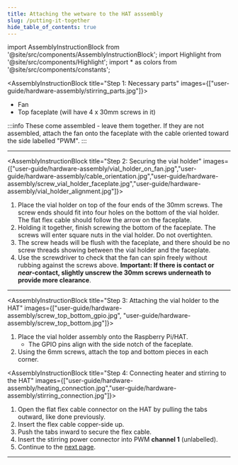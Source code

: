 ```yaml
---
title: Attaching the wetware to the HAT asssembly
slug: /putting-it-together
hide_table_of_contents: true
---
```


import AssemblyInstructionBlock from '@site/src/components/AssemblyInstructionBlock';
import Highlight from '@site/src/components/Highlight';
import * as colors from '@site/src/components/constants';

<AssemblyInstructionBlock title="Step 1: Necessary parts" images={["user-guide/hardware-assembly/stirring_parts.jpg"]}>

*	<Highlight color={colors.blue}>Fan</Highlight>
*	<Highlight color={colors.red}>Top faceplate</Highlight> (will have 4 x 30mm screws in it)

:::info
These come assembled - leave them together. If they are not assembled, attach the fan onto the faceplate with the cable oriented toward the side labelled "PWM".
:::

</AssemblyInstructionBlock>


-----

<AssemblyInstructionBlock title="Step 2: Securing the vial holder" images={["user-guide/hardware-assembly/vial_holder_on_fan.jpg","user-guide/hardware-assembly/cable_orientation.jpg","user-guide/hardware-assembly/screw_vial_holder_faceplate.jpg","user-guide/hardware-assembly/vial_holder_alignment.jpg"]}>

1.	Place the vial holder on top of the four ends of the 30mm screws. The screw ends should fit into four holes on the bottom of the vial holder. The flat flex cable should follow the <Highlight color={colors.red}>arrow on the faceplate</Highlight>.
2.	Holding it together, finish screwing the bottom of the faceplate. The screws will enter square nuts in the vial holder. Do not overtighten.
3. The screw heads will be flush with the faceplate, and there should be <Highlight color={colors.blue}>no screw threads</Highlight> showing between the vial holder and the faceplate.
4. Use the screwdriver to check that the fan can spin freely without rubbing against the <Highlight color={colors.magenta}>screws above</Highlight>. **Important: If there is contact or _near_-contact, slightly unscrew the 30mm screws underneath to provide more clearance**.

</AssemblyInstructionBlock>

-----

<AssemblyInstructionBlock title="Step 3: Attaching the vial holder to the HAT" images={["user-guide/hardware-assembly/screw_top_bottom_gpio.jpg", "user-guide/hardware-assembly/screw_top_bottom.jpg"]}>

1.	Place the vial holder assembly onto the Raspberry Pi/HAT.
	*	The <Highlight color={colors.blue}>GPIO pins</Highlight> align with the side notch of the faceplate.
2.	Using the <Highlight color={colors.orange}>6mm screws</Highlight>, attach the top and bottom pieces in each corner.


</AssemblyInstructionBlock>


<AssemblyInstructionBlock title="Step 4: Connecting heater and stirring to the HAT" images={["user-guide/hardware-assembly/heating_connection.jpg","user-guide/hardware-assembly/stirring_connection.jpg"]}>

1.  Open the <Highlight color={colors.orange}>flat flex cable connector</Highlight> on the HAT by pulling the tabs outward, like done previously.
2.  Insert the flex cable copper-side up.
3.  Push the tabs inward to secure the flex cable.
4.  Insert the stirring power connector into <Highlight color={colors.green}>PWM **channel 1**</Highlight> (unlabelled).
3.	Continue to the [next page](/user-guide/optics-assembly).

</AssemblyInstructionBlock>

-----
